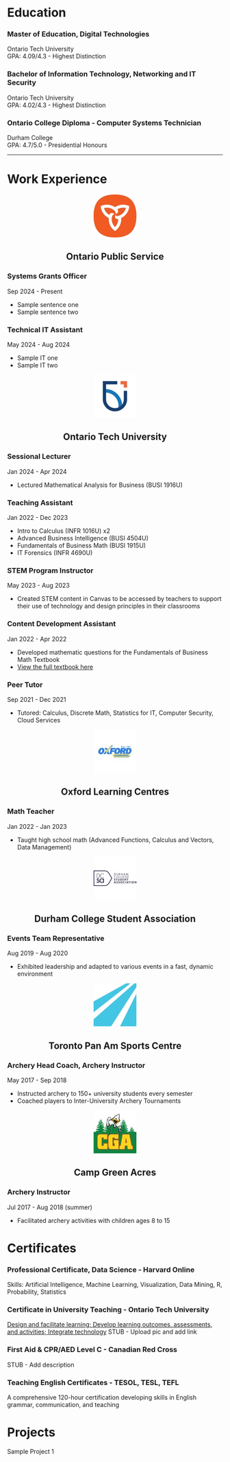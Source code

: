 <link rel="icon" type="image/png" href="/assets/Profile_Pic_Zoom_Png.png">

# Education
### Master of Education, Digital Technologies  
Ontario Tech University  
GPA: 4.09/4.3 - Highest Distinction  

### Bachelor of Information Technology, Networking and IT Security  
Ontario Tech University  
GPA: 4.02/4.3 - Highest Distinction  

### Ontario College Diploma - Computer Systems Technician  
Durham College  
GPA: 4.7/5.0 - Presidential Honours  

<hr>

# Work Experience

<p align="center">
  <img src="/assets/ontario_public_service_leadership_logo.jpg" alt="OPS Logo">
</p>

<h2 style="text-align: center;">Ontario Public Service</h2>

### Systems Grants Officer
Sep 2024 - Present
- Sample sentence one
- Sample sentence two

### Technical IT Assistant
May 2024 - Aug 2024
- Sample IT one
- Sample IT two

<p align="center">
  <img src="/assets/uoit_logo.jpg" alt="OTU Logo">
</p>

<h2 style="text-align: center;">Ontario Tech University</h2>

### Sessional Lecturer
Jan 2024 - Apr 2024
- Lectured Mathematical Analysis for Business (BUSI 1916U)

### Teaching Assistant
Jan 2022 - Dec 2023
- Intro to Calculus (INFR 1016U) x2
- Advanced Business Intelligence (BUSI 4504U)
- Fundamentals of Business Math (BUSI 1915U)
- IT Forensics (INFR 4690U)

### STEM Program Instructor
May 2023 - Aug 2023
- Created STEM content in Canvas to be accessed by teachers to support
their use of technology and design principles in their classrooms

### Content Development Assistant
Jan 2022 - Apr 2022
- Developed mathematic questions for the Fundamentals of Business Math Textbook
- [View the full textbook here](https://ecampusontario.pressbooks.pub/fundamentalsofbusinessmath/)

### Peer Tutor
Sep 2021 - Dec 2021
- Tutored: Calculus, Discrete Math, Statistics for IT, Computer Security, Cloud Services

<p align="center">
  <img src="/assets/oxford_learning_center_logo.jpg" alt="Oxford Logo">
</p>

<h2 style="text-align: center;">Oxford Learning Centres</h2>

### Math Teacher
Jan 2022 - Jan 2023
- Taught high school math (Advanced Functions, Calculus and Vectors, Data Management)

<p align="center">
  <img src="/assets/durham_college_students_inc_logo.jpg" alt="DCSA Logo">
</p>

<h2 style="text-align: center;">Durham College Student Association</h2>

### Events Team Representative
Aug 2019 - Aug 2020
- Exhibited leadership and adapted to various events in a fast, dynamic environment

<p align="center">
  <img src="/assets/toronto_pan_am_centre_logo.jpg" alt="TPASC Logo">
</p>

<h2 style="text-align: center;">Toronto Pan Am Sports Centre</h2>

### Archery Head Coach, Archery Instructor
May 2017 - Sep 2018
- Instructed archery to 150+ university students every semester
- Coached players to Inter-University Archery Tournaments

<p align="center">
  <img src="/assets/campgreenacres_logo.jpg" alt="CGA Logo">
</p>

<h2 style="text-align: center;">Camp Green Acres</h2>

### Archery Instructor
Jul 2017 - Aug 2018 (summer)
- Facilitated archery activities with children ages 8 to 15

# Certificates

### Professional Certificate, Data Science - Harvard Online
Skills: Artificial Intelligence, Machine Learning, Visualization, Data Mining, R, Probability, Statistics

### Certificate in University Teaching - Ontario Tech University
[Design and facilitate learning; Develop learning outcomes, assessments, and activities; Integrate technology]()
STUB - Upload pic and add link

### First Aid & CPR/AED Level C - Canadian Red Cross
STUB - Add description

### Teaching English Certificates - TESOL, TESL, TEFL
A comprehensive 120-hour certification developing skills in English grammar, communication, and teaching

# Projects
Sample Project 1
